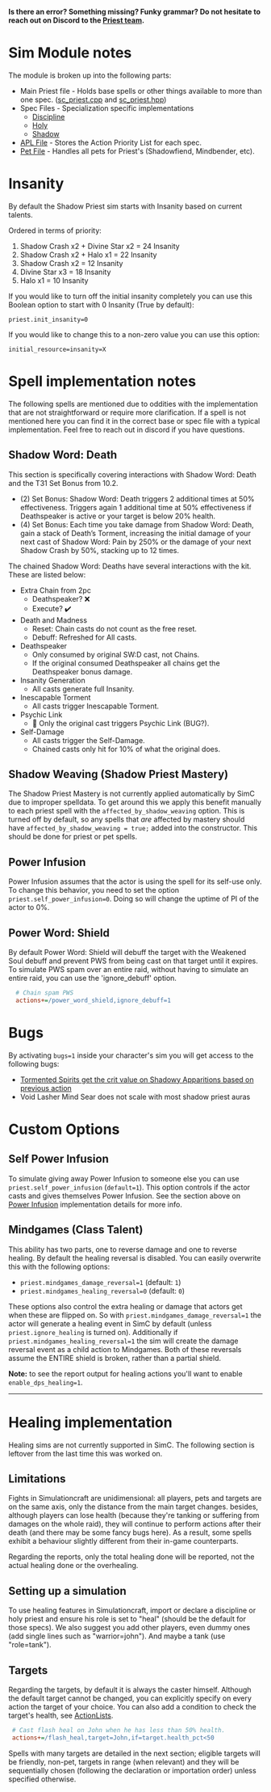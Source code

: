 **Is there an error? Something missing? Funky grammar? Do not hesitate to reach out on Discord to the [Priest team](https://github.com/orgs/simulationcraft/teams/priest/members).**

# Sim Module notes
The module is broken up into the following parts:
- Main Priest file - Holds base spells or other things available to more than one spec. ([sc_priest.cpp](https://github.com/simulationcraft/simc/blob/dragonflight/engine/class_modules/priest/sc_priest.cpp) and [sc_priest.hpp](https://github.com/simulationcraft/simc/blob/dragonflight/engine/class_modules/priest/sc_priest.hpp))
- Spec Files - Specialization specific implementations
  - [Discipline](https://github.com/simulationcraft/simc/blob/dragonflight/engine/class_modules/priest/sc_priest_discipline.cpp)
  - [Holy](https://github.com/simulationcraft/simc/blob/dragonflight/engine/class_modules/priest/sc_priest_holy.cpp)
  - [Shadow](https://github.com/simulationcraft/simc/blob/dragonflight/engine/class_modules/priest/sc_priest_shadow.cpp)
- [APL File](https://github.com/simulationcraft/simc/blob/dragonflight/engine/class_modules/apl/apl_priest.cpp) - Stores the Action Priority List for each spec.
- [Pet File](https://github.com/simulationcraft/simc/blob/dragonflight/engine/class_modules/priest/sc_priest_pets.cpp) - Handles all pets for Priest's (Shadowfiend, Mindbender, etc).

# Insanity
By default the Shadow Priest sim starts with Insanity based on current talents. 

Ordered in terms of priority:
1. Shadow Crash x2 + Divine Star x2 = 24 Insanity
2. Shadow Crash x2 + Halo x1 = 22 Insanity
3. Shadow Crash x2 = 12 Insanity
4. Divine Star x3 = 18 Insanity
5. Halo x1 = 10 Insanity

If you would like to turn off the initial insanity completely you can use this Boolean option to start with 0 Insanity (True by default):
```
priest.init_insanity=0
```

If you would like to change this to a non-zero value you can use this option:
```
initial_resource=insanity=X
```

# Spell implementation notes
The following spells are mentioned due to oddities with the implementation that are not straightforward or require more clarification. If a spell is not mentioned here you can find it in the correct base or spec file with a typical implementation. Feel free to reach out in discord if you have questions.

## Shadow Word: Death
This section is specifically covering interactions with Shadow Word: Death and the T31 Set Bonus from 10.2.

- (2) Set Bonus: Shadow Word: Death triggers 2 additional times at 50% effectiveness. Triggers again 1 additional time at 50% effectiveness if Deathspeaker is active or your target is below 20% health.
- (4) Set Bonus: Each time you take damage from Shadow Word: Death, gain a stack of Death’s Torment, increasing the initial damage of your next cast of Shadow Word: Pain by 250% or the damage of your next Shadow Crash by 50%, stacking up to 12 times.

The chained Shadow Word: Deaths have several interactions with the kit. These are listed below:
- Extra Chain from 2pc
  - Deathspeaker? ❌ 
  - Execute? ✔️ 
- Death and Madness
  - Reset: Chain casts do not count as the free reset.
  - Debuff: Refreshed for All casts.
- Deathspeaker
  - Only consumed by original SW:D cast, not Chains.
  - If the original consumed Deathspeaker all chains get the Deathspeaker bonus damage.
- Insanity Generation
  - All casts generate full Insanity.
- Inescapable Torment
  - All casts trigger Inescapable Torment.
- Psychic Link
  - 🚧 Only the original cast triggers Psychic Link (BUG?).
- Self-Damage
  - All casts trigger the Self-Damage.
  - Chained casts only hit for 10% of what the original does.

## Shadow Weaving (Shadow Priest Mastery)
The Shadow Priest Mastery is not currently applied automatically by SimC due to improper spelldata. To get around this we apply this benefit manually to each priest spell with the `affected_by_shadow_weaving` option. This is turned off by default, so any spells that _are_ affected by mastery should have `affected_by_shadow_weaving = true;` added into the constructor. This should be done for priest or pet spells.

## Power Infusion
Power Infusion assumes that the actor is using the spell for its self-use only. To change this behavior, you need to set the option `priest.self_power_infusion=0`. Doing so will change the uptime of PI of the actor to 0%.

## Power Word: Shield
By default Power Word: Shield will debuff the target with the Weakened Soul debuff and prevent PWS from being cast on that target until it expires. To simulate PWS spam over an entire raid, without having to simulate an entire raid, you can use the 'ignore\_debuff' option.
```ini
  # Chain spam PWS
  actions+=/power_word_shield,ignore_debuff=1
```

# Bugs
By activating `bugs=1` inside your character's sim you will get access to the following bugs:
- [Tormented Spirits get the crit value on Shadowy Apparitions based on previous action](https://github.com/SimCMinMax/WoW-BugTracker/issues/1097)
- Void Lasher Mind Sear does not scale with most shadow priest auras

# Custom Options
## Self Power Infusion
To simulate giving away Power Infusion to someone else you can use `priest.self_power_infusion` (`default=1`). This option controls if the actor casts and gives themselves Power Infusion. See the section above on [Power Infusion](Priests#power-infusion) implementation details for more info.

## Mindgames (Class Talent)
This ability has two parts, one to reverse damage and one to reverse healing. By default the healing reversal is disabled. You can easily overwrite this with the following options:

- `priest.mindgames_damage_reversal=1` (default: `1`)
- `priest.mindgames_healing_reversal=0` (default: `0`)

These options also control the extra healing or damage that actors get when these are flipped on. So with `priest.mindgames_damage_reversal=1` the actor will generate a healing event in SimC by default (unless `priest.ignore_healing` is turned on). Additionally if `priest.mindgames_healing_reversal=1` the sim will create the damage reversal event as a child action to Mindgames. Both of these reversals assume the ENTIRE shield is broken, rather than a partial shield.

**Note:** to see the report output for healing actions you'll want to enable `enable_dps_healing=1`.

***

# Healing implementation
Healing sims are not currently supported in SimC. The following section is leftover from the last time this was worked on.

## Limitations
Fights in Simulationcraft are unidimensional: all players, pets and targets are on the same axis, only the distance from the main target changes. besides, although players can lose health (because they're tanking or suffering from damages on the whole raid), they will continue to perform actions after their death (and there may be some fancy bugs here). As a result, some spells exhibit a behaviour slightly different from their in-game counterparts.

Regarding the reports, only the total healing done will be reported, not the actual healing done or the overhealing.

## Setting up a simulation
To use healing features in Simulationcraft, import or declare a discipline or holy priest and ensure his role is set to "heal" (should be the default for those specs). We also suggest you add other players, even dummy ones (add single lines such as "warrior=john"). And maybe a tank (use "role=tank").

## Targets
Regarding the targets, by default it is always the caster himself. Although the default target cannot be changed, you can explicitly specify on every action the target of your choice. You can also add a condition to check the target's health, see [ActionLists](ActionLists).
```ini
 # Cast flash heal on John when he has less than 50% health.
 actions+=/flash_heal,target=John,if=target.health_pct<50
```

Spells with many targets are detailed in the next section; eligible targets will be friendly, non-pet, targets in range (when relevant) and they will be sequentially chosen (following the declaration or importation order) unless specified otherwise.
